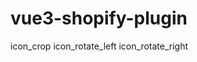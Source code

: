 <!--
 * @Description: 
 * @Version: 2.0
 * @Author: Yaowen Liu
 * @Date: 2021-07-19 09:42:00
 * @LastEditors: Yaowen Liu
 * @LastEditTime: 2021-09-01 10:46:03
-->
# vue3-shopify-plugin

icon_crop
icon_rotate_left
icon_rotate_right